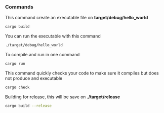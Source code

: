 ### Commands

This command create an executable file on **target/debug/hello_world**
```bash
cargo build
```

You can run the executable with this command
```bash
./target/debug/hello_world
```

To compile and run in one command
```bash
cargo run
```
This command quickly checks your code to make sure it compiles but does not produce and executable
```bash
cargo check
```

Building for release, this will be save on **./target/release**
```bash
cargo build --release
```
